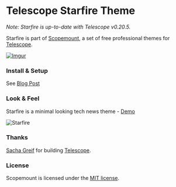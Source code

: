 # Telescope Starfire Theme

*Note: Starfire is up-to-date with Telescope v0.20.5.*

Starfire is part of [Scopemount](http://scopemount.startrack.io), a set of free professional themes for [Telescope](http://www.telescopeapp.org/).

[![Imgur](http://i.imgur.com/8yYLXiY.jpg)](http://scopemount.startrack.io)

### Install & Setup

See [Blog Post](http://blog.startrack.io/scopemount-theme-starfire/)

### Look & Feel

Starfire is a minimal looking tech news theme - [Demo](http://sm-starfire.meteor.com/)

![Starfire]()

### Thanks

[Sacha Greif](https://github.com/SachaG) for building [Telescope](https://github.com/TelescopeJS/Telescope).

### License

Scopemount is licensed under the [MIT license](http://opensource.org/licenses/MIT).
